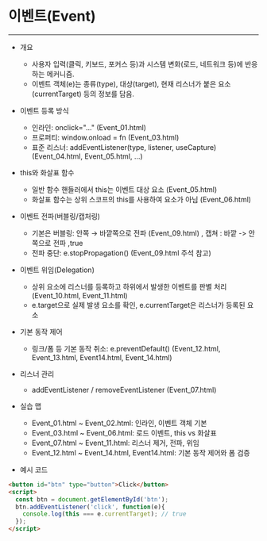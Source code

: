 # 이벤트(Event)

---

- 개요
  - 사용자 입력(클릭, 키보드, 포커스 등)과 시스템 변화(로드, 네트워크 등)에 반응하는 메커니즘.
  - 이벤트 객체(e)는 종류(type), 대상(target), 현재 리스너가 붙은 요소(currentTarget) 등의 정보를 담음.

- 이벤트 등록 방식
  - 인라인: onclick="..." (Event_01.html)
  - 프로퍼티: window.onload = fn (Event_03.html)
  - 표준 리스너: addEventListener(type, listener, useCapture) (Event_04.html, Event_05.html, ...)

- this와 화살표 함수
  - 일반 함수 핸들러에서 this는 이벤트 대상 요소 (Event_05.html)
  - 화살표 함수는 상위 스코프의 this를 사용하여 요소가 아님 (Event_06.html)

- 이벤트 전파(버블링/캡처링)
  - 기본은 버블링: 안쪽 → 바깥쪽으로 전파 (Event_09.html) , 캡쳐 : 바깥 -> 안쪽으로 전파 ,true
  - 전파 중단: e.stopPropagation() (Event_09.html 주석 참고)

- 이벤트 위임(Delegation)
  - 상위 요소에 리스너를 등록하고 하위에서 발생한 이벤트를 판별 처리 (Event_10.html, Event_11.html)
  - e.target으로 실제 발생 요소를 확인, e.currentTarget은 리스너가 등록된 요소

- 기본 동작 제어
  - 링크/폼 등 기본 동작 취소: e.preventDefault() (Event_12.html, Event_13.html, Event14.html, Event_14.html)

- 리스너 관리
  - addEventListener / removeEventListener (Event_07.html)

- 실습 맵
  - Event_01.html ~ Event_02.html: 인라인, 이벤트 객체 기본
  - Event_03.html ~ Event_06.html: 로드 이벤트, this vs 화살표
  - Event_07.html ~ Event_11.html: 리스너 제거, 전파, 위임
  - Event_12.html ~ Event_14.html, Event14.html: 기본 동작 제어와 폼 검증

- 예시 코드
```html
<button id="btn" type="button">Click</button>
<script>
  const btn = document.getElementById('btn');
  btn.addEventListener('click', function(e){
    console.log(this === e.currentTarget); // true
  });
</script>
```
